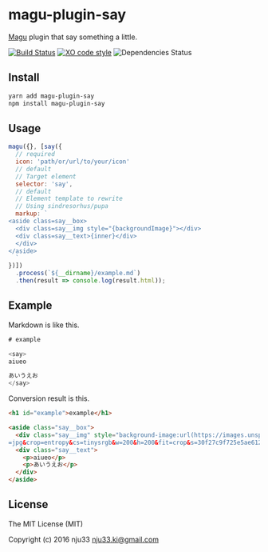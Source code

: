 # magu-plugin-say

[Magu](https://github.com/nju33/magu) plugin that say something a little.

[![Build Status](https://travis-ci.org/nju33/magu-plugin-say.svg?branch=master)](https://travis-ci.org/nju33/magu-plugin-say) [![XO code style](https://img.shields.io/badge/code_style-XO-5ed9c7.svg)](https://github.com/sindresorhus/xo) ![Dependencies Status](https://david-dm.org/nju33/diz-plugin-say.svg)

## Install

```bash
yarn add magu-plugin-say
npm install magu-plugin-say
```

## Usage

```js
magu({}, [say({
  // required
  icon: 'path/or/url/to/your/icon'
  // default
  // Target element
  selector: 'say',
  // default
  // Element template to rewrite
  // Using sindresorhus/pupa
  markup: `
<aside class=say__box>
  <div class=say__img style="{backgroundImage}"></div>
  <div class=say__text>{inner}</div>
  </div>
</aside>
  `
})])
  .process(`${__dirname}/example.md`)
  .then(result => console.log(result.html));
```

## Example

Markdown is like this.

```js
# example

<say>
aiueo

あいうえお
</say>
```

Conversion result is this.

```html
<h1 id="example">example</h1>

<aside class="say__box">
  <div class="say__img" style="background-image:url(https://images.unsplash.com/photo-1433878665141-d6ceaf394ae2?ixlib=rb-0.3.5&q=80&fm
=jpg&crop=entropy&cs=tinysrgb&w=200&h=200&fit=crop&s=30f27c9f725e5ae6125609c3d2f1de6a)"></div>
  <div class="say__text">
    <p>aiueo</p>
    <p>あいうえお</p>
  </div>
</aside>
```

## License

The MIT License (MIT)

Copyright (c) 2016 nju33 <nju33.ki@gmail.com>
